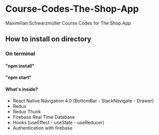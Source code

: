 # Course-Codes-The-Shop-App
Maximilian Schwarzmüller Course Codes for The Shop App


## How to install on directory
### On terminal

#### "npm install"
#### "npm start"


 
 #### What's inside?
- React Native Navigation 4.0 (BottomBar - StackNavigate - Drawer)
- Redux
- Redux Thunk
- Firebase Real Time Database
- Hooks (useEffect - useState - useReducer)
- Authentication with firebase


